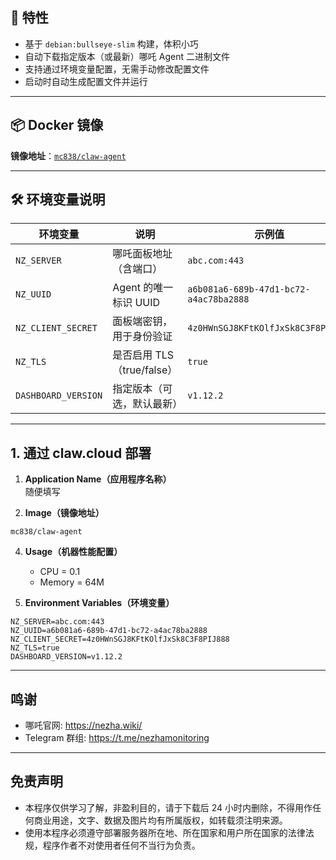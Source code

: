 ## 🚀 特性

- 基于 `debian:bullseye-slim` 构建，体积小巧
- 自动下载指定版本（或最新）哪吒 Agent 二进制文件
- 支持通过环境变量配置，无需手动修改配置文件
- 启动时自动生成配置文件并运行

---

## 📦 Docker 镜像

**镜像地址**：[`mc838/claw-agent`](https://hub.docker.com/r/mc838/claw-agent)

---

## 🛠️ 环境变量说明

| 环境变量            | 说明                         | 示例值                                         |
|---------------------|------------------------------|------------------------------------------------|
| `NZ_SERVER`         | 哪吒面板地址（含端口）       | `abc.com:443`                                  |
| `NZ_UUID`           | Agent 的唯一标识 UUID        | `a6b081a6-689b-47d1-bc72-a4ac78ba2888`       |
| `NZ_CLIENT_SECRET`  | 面板端密钥，用于身份验证     | `4z0HWnSGJ8KFtKOlfJxSk8C3F8PIJ888`            |
| `NZ_TLS`            | 是否启用 TLS（true/false）   | `true`                                         |
| `DASHBOARD_VERSION` | 指定版本（可选，默认最新）   | `v1.12.2`                                      |

---

## 1. 通过 claw.cloud 部署

1. **Application Name（应用程序名称）**  
   随便填写

2. **Image（镜像地址）**
```env
mc838/claw-agent
```
4. **Usage（机器性能配置）**  
   - CPU = 0.1  
   - Memory = 64M

5. **Environment Variables（环境变量）**
```env
NZ_SERVER=abc.com:443
NZ_UUID=a6b081a6-689b-47d1-bc72-a4ac78ba2888
NZ_CLIENT_SECRET=4z0HWnSGJ8KFtKOlfJxSk8C3F8PIJ888
NZ_TLS=true
DASHBOARD_VERSION=v1.12.2
```

---

## 鸣谢

- 哪吒官网: https://nezha.wiki/  
- Telegram 群组: https://t.me/nezhamonitoring

---

## 免责声明

- 本程序仅供学习了解，非盈利目的，请于下载后 24 小时内删除，不得用作任何商业用途，文字、数据及图片均有所属版权，如转载须注明来源。  
- 使用本程序必须遵守部署服务器所在地、所在国家和用户所在国家的法律法规，程序作者不对使用者任何不当行为负责。


